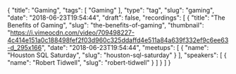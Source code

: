 {
  "title": "Gaming",
  "tags": [
    "Gaming"
  ],
  "type": "tag",
  "slug": "gaming",
  "date": "2018-06-23T19:54:44",
  "draft": false,
  "recordings": [
    {
      "title": "The Benefits of Gaming",
      "slug": "the-benefits-of-gaming",
      "thumbnail": "https://i.vimeocdn.com/video/709498227-4c414e151a0c188498fef2f03d960c325ddaffd4e511a84a639f332ef9c6ee63-d_295x166",
      "date": "2018-06-23T19:54:44",
      "meetups": [
        {
          "name": "Houston SQL Saturday",
          "slug": "houston-sql-saturday"
        }
      ],
      "speakers": [
        {
          "name": "Robert Tidwell",
          "slug": "robert-tidwell"
        }
      ]
    }
  ]
}